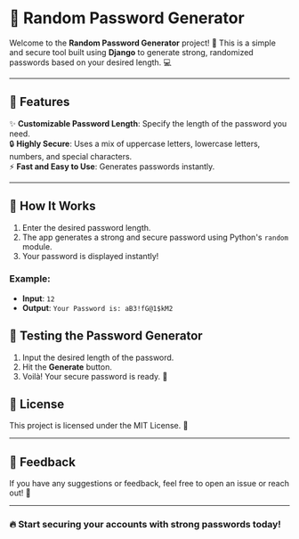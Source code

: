 # 🔐 Random Password Generator  

Welcome to the **Random Password Generator** project! 🎉 This is a simple and secure tool built using **Django** to generate strong, randomized passwords based on your desired length. 💻  

---

## 🌟 Features  

✨ **Customizable Password Length**: Specify the length of the password you need.  
🔒 **Highly Secure**: Uses a mix of uppercase letters, lowercase letters, numbers, and special characters.  
⚡ **Fast and Easy to Use**: Generates passwords instantly.  

---

## 🚀 How It Works  

1. Enter the desired password length.  
2. The app generates a strong and secure password using Python's `random` module.  
3. Your password is displayed instantly!  

### Example:  
- **Input**: `12`  
- **Output**: `Your Password is: aB3!fG@1$kM2`  


## 🧪 Testing the Password Generator  

1. Input the desired length of the password.  
2. Hit the **Generate** button.  
3. Voilà! Your secure password is ready. 🔐  


## 📜 License  

This project is licensed under the MIT License. 📄  

---

## 💬 Feedback  

If you have any suggestions or feedback, feel free to open an issue or reach out! 📨  

---

### 🔥 Start securing your accounts with strong passwords today!  
```
